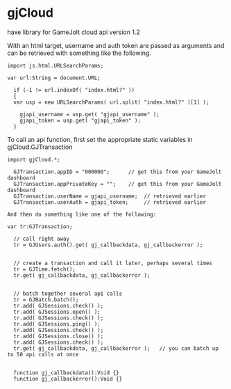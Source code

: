 # gjCloud
haxe library for GameJolt cloud api version 1.2


With an html target, username and auth token are passed as arguments and can be retrieved with something like the following.

~~~~
import js.html.URLSearchParams;

var url:String = document.URL;

  if (-1 != url.indexOf( "index.html?" ))
  {
  var usp = new URLSearchParams( url.split( "index.html?" )[1] );

    gjapi_username = usp.get( "gjapi_username" );
    gjapi_token = usp.get( "gjapi_token" );
  }
~~~~

To call an api function, first set the appropriate static variables in gjCloud.GJTransaction

~~~~
import gjCloud.*;

  GJTransaction.appID = "000000";      // get this from your GameJolt dashboard
  GJTransaction.appPrivateKey = "";    // get this from your GameJolt dashboard
  GJTransaction.userName = gjapi_username;  // retrieved earlier
  GJTransaction.userAuth = gjapi_token;     // retrieved earlier

And then do something like one of the following:

var tr:GJTransaction;
  
  // call right away
  tr = GJUsers.auth().get( gj_callbackdata, gj_callbackerror );


  // create a transaction and call it later, perhaps several times
  tr = GJTime.fetch();
  tr.get( gj_callbackdata, gj_callbackerror );


  // batch together several api calls
  tr = GJBatch.batch();
  tr.add( GJSessions.check() );
  tr.add( GJSessions.open() );
  tr.add( GJSessions.check() );
  tr.add( GJSessions.ping() );
  tr.add( GJSessions.check() );
  tr.add( GJSessions.close() );
  tr.add( GJSessions.check() );
  tr.get( gj_callbackdata, gj_callbackerror );   // you can batch up to 50 api calls at once


  function gj_callbackdata():Void {}
  function gj_callbackerror():Void {}
~~~~
